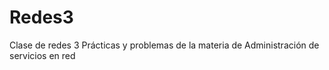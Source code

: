 # Redes3
Clase de redes 3
Prácticas y problemas de la materia de Administración de servicios en red
